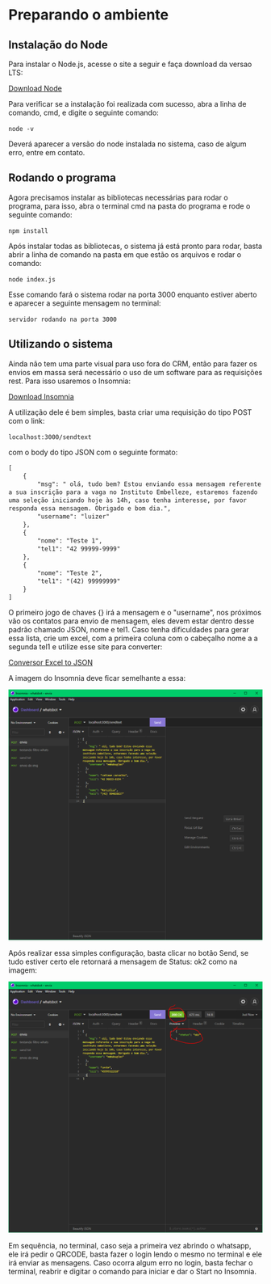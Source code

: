 # Preparando o ambiente

## Instalação do Node
Para instalar o Node.js, acesse o site a seguir e faça download da versao LTS:

[Download Node](https://nodejs.org/en/download/)

Para verificar se a instalação foi realizada com sucesso, abra a linha de comando, cmd, e digite o seguinte comando:

`node -v`

Deverá aparecer a versão do node instalada no sistema, caso de algum erro, entre em contato.

## Rodando o programa

Agora precisamos instalar as bibliotecas necessárias para rodar o programa, para isso, abra o terminal cmd na pasta do programa e rode o seguinte comando:

`npm install`

Após instalar todas as bibliotecas, o sistema já está pronto para rodar, basta abrir a linha de comando na pasta em que estão os arquivos e rodar o comando:

`node index.js`

Esse comando fará o sistema rodar na porta 3000 enquanto estiver aberto e aparecer a seguinte mensagem no terminal:

`servidor rodando na porta 3000 `

## Utilizando o sistema

Ainda não tem uma parte visual para uso fora do CRM, então para fazer os envios em massa será necessário o uso de um software para as requisições rest.
Para isso usaremos o Insomnia:

[Download Insomnia](https://insomnia.rest/download)

A utilização dele é bem simples, basta criar uma requisição do tipo POST com o link: 

`localhost:3000/sendtext`

com o body do tipo JSON com o seguinte formato: 

```
[
	{
		"msg": " olá, tudo bem? Estou enviando essa mensagem referente a sua inscrição para a vaga no Instituto Embelleze, estaremos fazendo uma seleção iniciando hoje às 14h, caso tenha interesse, por favor responda essa mensagem. Obrigado e bom dia.",
		"username": "luizer"
	},
	{
		"nome": "Teste 1",
		"tel1": "42 99999-9999"
	},
	{
		"nome": "Teste 2",
		"tel1": "(42) 99999999"
	}
]
```

O primeiro jogo de chaves {} irá a mensagem e o "username", nos próximos vão os contatos para envio de mensagem, eles devem estar dentro desse padrão chamado JSON, nome e tel1. Caso tenha dificuldades para gerar essa lista, crie um excel, com a primeira coluna com o cabeçalho nome a a segunda tel1 e utilize esse site para converter:

[Conversor Excel to JSON](https://beautifytools.com/excel-to-json-converter.php)

A imagem do Insomnia deve ficar semelhante a essa:

![Insomnia](insomnia.png)

Após realizar essa simples configuração, basta clicar no botão Send, se tudo estiver certo ele retornará a mensagem de Status: ok2 como na imagem:

![Insomnia2](insomnia2.png)

Em sequência, no terminal, caso seja a primeira vez abrindo o whatsapp, ele irá pedir o QRCODE, basta fazer o login lendo o mesmo no terminal e ele irá enviar as mensagens.
Caso ocorra algum erro no login, basta fechar o terminal, reabrir e digitar o comando para iniciar e dar o Start no Insomnia.